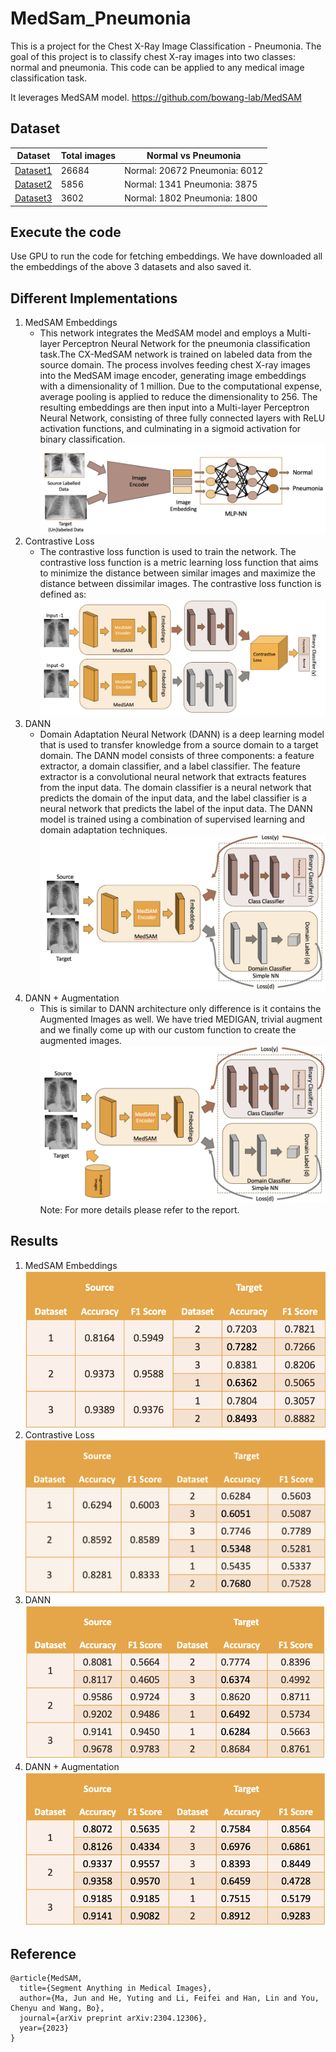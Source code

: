 # MedSam_Pneumonia
This is a project for the Chest X-Ray Image Classification - Pneumonia. The goal of this project is to classify chest X-ray images into two classes: normal and pneumonia. 
This code can be applied to any medical image classification task.

It leverages MedSAM model. https://github.com/bowang-lab/MedSAM

## Dataset
| Dataset                                                                      | Total images  | Normal vs Pneumonia           |
|------------------------------------------------------------------------------|---------------|-------------------------------|
| [Dataset1](https://www.kaggle.com/c/rsna-pneumonia-detection-challenge/data) | 26684         | Normal: 20672 Pneumonia: 6012 |
| [Dataset2](https://www.kaggle.com/datasets/paultimothymooney/chest-xray-pneumonia) | 5856          | Normal: 1341 Pneumonia: 3875  |
| [Dataset3](https://www.kaggle.com/datasets/sachinkumar413/covid-pneumonia-normal-chest-xray-images?select=COVID) | 3602         | Normal: 1802 Pneumonia: 1800  |

## Execute the code
Use GPU to run the code for fetching embeddings. We have downloaded all the embeddings of the above 3 datasets and also saved it.

## Different Implementations
1. MedSAM Embeddings
   - This network integrates the MedSAM model and employs a Multi-layer Perceptron Neural Network for the pneumonia classification task.The CX-MedSAM network is trained on labeled data from the source domain. The process involves feeding chest X-ray images into the MedSAM image encoder, generating image embeddings with a dimensionality of 1 million. Due to the computational expense, average pooling is applied to reduce the dimensionality to 256. The resulting embeddings are then input into a Multi-layer Perceptron Neural Network, consisting of three fully connected layers with ReLU activation functions, and culminating in a sigmoid activation for binary classification.
   ![MedSAMOnly](resources/images/MedSAMOnly.png)
2. Contrastive Loss
    - The contrastive loss function is used to train the network. The contrastive loss function is a metric learning loss function that aims to minimize the distance between similar images and maximize the distance between dissimilar images. The contrastive loss function is defined as:
   ![ContrastiveLoss](resources/images/ContrastiveLoss.png)
3. DANN 
    - Domain Adaptation Neural Network (DANN) is a deep learning model that is used to transfer knowledge from a source domain to a target domain. The DANN model consists of three components: a feature extractor, a domain classifier, and a label classifier. The feature extractor is a convolutional neural network that extracts features from the input data. The domain classifier is a neural network that predicts the domain of the input data, and the label classifier is a neural network that predicts the label of the input data. The DANN model is trained using a combination of supervised learning and domain adaptation techniques.
   ![DANN](resources/images/DANN.png)
4. DANN + Augmentation 
    - This is similar to DANN architecture only difference is it contains the Augmented Images as well.
      We have tried MEDIGAN, trivial augment and we finally come up with our custom function to create the augmented images.
   ![DANNWithAugmentation](resources/images/DANNWithAugmentation.png)
Note: For more details please refer to the report.

## Results
1. MedSAM Embeddings
   ![MedSAMOnly_Results](resources/images/MedSAMOnly_Results.png)
2. Contrastive Loss
   ![ContrastiveLoss_Results](resources/images/ContrastiveLoss_Results.png)
3. DANN
   ![DANN_Results](resources/images/DANN_Results.png)
4. DANN + Augmentation
   ![DANNWithAugmentation_Results](resources/images/DANNWithAugmentation_Results.png)

## Reference

```
@article{MedSAM,
  title={Segment Anything in Medical Images},
  author={Ma, Jun and He, Yuting and Li, Feifei and Han, Lin and You, Chenyu and Wang, Bo},
  journal={arXiv preprint arXiv:2304.12306},
  year={2023}
}
```
